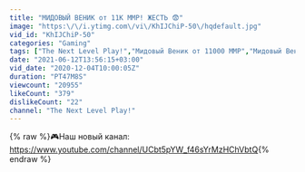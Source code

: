 ```yaml
---
title: "МИДОВЫЙ ВЕНИК от 11К ММР! ЖЕСТЬ 😨"
image: "https:\/\/i.ytimg.com\/vi\/KhIJChiP-50\/hqdefault.jpg"
vid_id: "KhIJChiP-50"
categories: "Gaming"
tags: ["The Next Level Play!","Мидовый Веник от 11000 ММР","Мидовый Веномансер"]
date: "2021-06-12T13:56:15+03:00"
vid_date: "2020-12-04T10:00:05Z"
duration: "PT47M8S"
viewcount: "20955"
likeCount: "379"
dislikeCount: "22"
channel: "The Next Level Play!"
---
```

{% raw %}🎮Наш новый канал: <a rel="nofollow" target="blank" href="https://www.youtube.com/channel/UCbt5pYW_f46sYrMzHChVbtQ">https://www.youtube.com/channel/UCbt5pYW_f46sYrMzHChVbtQ</a>{% endraw %}
